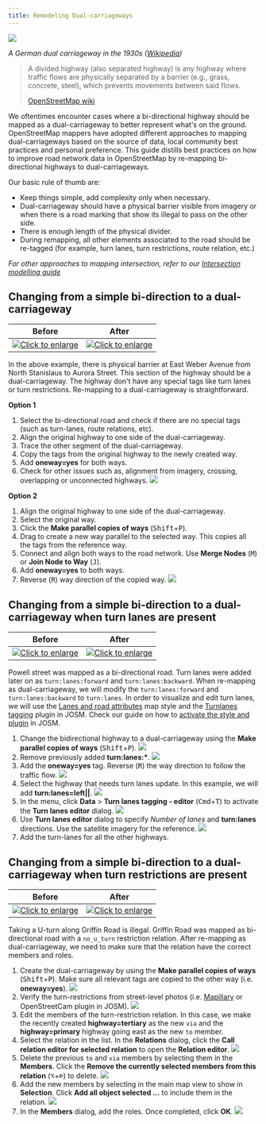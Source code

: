 ```yaml
---
title: Remodeling Dual-carriageways
---
```


![]({{site.baseurl}}/images/dual-carriageway/1200px-German_Autobahn_1936_1939.jpg)

*A German dual carriageway in the 1930s ([Wikipedia](https://upload.wikimedia.org/wikipedia/commons/thumb/b/bc/German_Autobahn_1936_1939.jpg/1200px-German_Autobahn_1936_1939.jpg))*

> A divided highway (also separated highway) is any highway where traffic flows are physically separated by a barrier (e.g., grass, concrete, steel), which prevents movements between said flows.
>
> [OpenStreetMap wiki]( https://wiki.openstreetmap.org/wiki/Editing_Standards_and_Conventions#Divided_highways)

We oftentimes encounter cases where a bi-directional highway should be mapped as a dual-carriageway to better
represent what's on the ground. OpenStreetMap mappers have adopted different approaches to mapping dual-carriageways
based on the source of data, local community best practices and personal preference. This guide distills best
practices on how to improve road network data in OpenStreetMap by re-mapping bi-directional highways to dual-carriageways.  

Our basic rule of thumb are:

*   Keep things simple, add complexity only when necessary.
*   Dual-carriageway should have a physical barrier visible from imagery or when there is a road marking that show its illegal to pass on the other side.
*   There is enough length of the physical divider.
*   During remapping, all other elements associated to the road should be re-tagged (for example, turn lanes, turn restrictions, route relation, etc.)

*For other approaches to mapping intersection, refer to our [Intersection modelling guide]({{site.baseurl}}/mapping-for-navigation/modeling-intersections-for-map-navigation/)*

## Changing from a simple bi-direction to a dual-carriageway

<!-- https://www.openstreetmap.org/#map=18/37.955426/-121.281075 -->

|Before|After|
|---|---|
|[![][4ae13b0b]][4ae13b0b]|[![][082fb704]][082fb704]|

  [4ae13b0b]: {{site.baseurl}}/images/dual-carriageway/add-a-way-before.png "Click to enlarge"
  [082fb704]: {{site.baseurl}}/images/dual-carriageway/add-a-way-after.png "Click to enlarge"

In the above example, there is physical barrier at East Weber Avenue from North Stanislaus to Aurora Street. This section of the highway should be a dual-carriageway.  The highway don't have any special tags like turn lanes or turn restrictions.  Re-mapping to a dual-carriageway is straightforward.

**Option 1**

1.  Select the bi-directional road and check if there are no special tags (such as turn-lanes, route relations, etc).
2.  Align the original highway to one side of the dual-carriageway.
3.  Trace the other segment of the dual-carriageway.
4.  Copy the tags from the original highway to the newly created way.
5.  Add **oneway=yes** for both ways.
6.  Check for other issues such as, alignment from imagery, crossing, overlapping or unconnected highways. ![]({{site.baseurl}}/images/dual-carriageway/simple-add-a-way.gif)

**Option 2**

1.  Align the original highway to one side of the dual-carriageway.
2.  Select the original way.
3.  Click the  **Make parallel copies of ways** (<kbd>Shift</kbd>+<kbd>P</kbd>).
4.  Drag to create a new way parallel to the selected way.  This copies all the tags from the reference way.
5.  Connect and align both ways to the road network. Use **Merge Nodes** (<kbd>M</kbd>) or **Join Node to Way** (<kbd>J</kbd>).
5.  Add **oneway=yes** to both ways.
6.  Reverse (<kbd>R</kbd>) way direction of the copied way. ![]({{site.baseurl}}/images/dual-carriageway/parallel-a-way.gif)

## Changing from a simple bi-direction to a dual-carriageway when turn lanes are present

<!-- https://www.openstreetmap.org/#map=20/37.83716908954435/-122.30457356404747 -->

|Before|After|
|---|---|
|[![][a907d766]][a907d766]|[![][55088a6b]][55088a6b]|

  [a907d766]: {{site.baseurl}}/images/dual-carriageway/turnlanes-before.png "Click to enlarge"
  [55088a6b]: {{site.baseurl}}/images/dual-carriageway/turnlanes-after.png "Click to enlarge"

Powell street was mapped as a bi-directional road.  Turn lanes were added later on as `turn:lanes:forward` and `turn:lanes:backward`. When re-mapping as dual-carriageway, we will modify the `turn:lanes:forward` and `turn:lanes:backward` to `turn:lanes`. In order to visualize and edit turn lanes, we will use the [Lanes and road attributes](https://josm.openstreetmap.de/wiki/Styles) map style and the [Turnlanes tagging](https://github.com/JOSM/turnlanes-tagging) plugin in JOSM. Check our  guide on how to [activate the style and plugin]({{site.baseurl}}/mapping-for-navigation/adding-turn-lanes/#pre-requirements-for-mapping-a-turn-lane-in-josm) in JOSM.

<!-- Should we add instructions for activating paint style and plugin? -->

1.  Change the bidirectional highway to a dual-carriageway using the **Make parallel copies of ways**
(<kbd>Shift</kbd>+<kbd>P</kbd>). ![]({{site.baseurl}}/images/dual-carriageway/turnlanes-make-dual.gif)
2.  Remove previously added **turn:lanes:\***. ![]({{site.baseurl}}/images/dual-carriageway/turnlanes-delete-tags.gif)
3.  Add the **oneway=yes** tag. Reverse (<kbd>R</kbd>) the way direction to follow the traffic flow.
![]({{site.baseurl}}/images/dual-carriageway/turnlanes-oneway.gif)
4.  Select the highway that needs turn lanes update.  In this example, we will add **turn:lanes=left||**.
![]({{site.baseurl}}/images/dual-carriageway/turnlanes-leftpipepipe.png)
5.  In the menu, click **Data** > **Turn lanes tagging - editor** (<kbd>Cmd</kbd>+<kbd>T</kbd>) to activate the
**Turn lanes editor** dialog. ![]({{site.baseurl}}/images/dual-carriageway/turnlanes-editor.gif)
6.  Use **Turn lanes editor** dialog to specify *Number of lanes* and **turn:lanes** directions. Use the satellite imagery
for the reference. ![]({{site.baseurl}}/images/dual-carriageway/turnlanes-addturnlanes.gif)
7.  Add the turn-lanes for all the other highways.

## Changing from a simple bi-direction to a dual-carriageway when turn restrictions are present
<!-- https://www.openstreetmap.org/edit?editor=remote#map=18/26.06462/-80.25637 -->

|Before|After|
|---|---|
|[![][f132e206]][f132e206]|[![][07d20292]][07d20292]|

  [f132e206]: {{site.baseurl}}/images/dual-carriageway/tr-before.png "Click to enlarge"
  [07d20292]: {{site.baseurl}}/images/dual-carriageway/tr-after.png "Click to enlarge"

Taking a U-turn along Griffin Road is illegal. Griffin Road was mapped as bi-directional road with a `no_u_turn` restriction relation.  After re-mapping as dual-carriageway, we need to make sure that the relation have the correct members and roles.

1.  Create the dual-carriageway by using the **Make parallel copies of ways** (<kbd>Shift</kbd>+<kbd>P</kbd>).
Make sure all relevant tags are copied to the other way (i.e. **oneway=yes**). ![]({{site.baseurl}}/images/dual-carriageway/tr-make-dual.gif)
2.  Verify the turn-restrictions from street-level photos (i.e. [Mapillary](https://blog.mapillary.com/update/2015/06/25/josm-mapillary.html)
or OpenStreetCam plugin in JOSM). ![]({{site.baseurl}}/images/dual-carriageway/tr-mapillary.gif)
3.  Edit the members of the turn-restriction relation.  In this case, we make the recently created
**highway=tertiary** as the new `via` and the **highway=primary** highway going east as the new `to` member.
4.  Select the relation in the list. In the **Relations** dialog, click the **Call relation editor for selected relation**
to open the **Relation editor**. ![]({{site.baseurl}}/images/dual-carriageway/tr-rel-editor.gif)
5.  Delete the previous `to` and `via` members by selecting them in the **Members**.  Click the
**Remove the currently selected members from this relation** (<kbd>⌥</kbd>+<kbd>⌦</kbd>) to delete. ![]({{site.baseurl}}/images/dual-carriageway/tr-rel-delete-members.gif)
6.  Add the new members by selecting in the main map view to show in **Selection**.
Click **Add all object selected ...** to include them in the relation. ![]({{site.baseurl}}/images/dual-carriageway/tr-rel-add-members.gif)
7.  In the **Members** dialog, add the roles.  Once completed, click **OK**. ![]({{site.baseurl}}/images/dual-carriageway/tr-rel-add-roles.gif)


<!-- WIP

## Fixing route relations

|Before|After|
|---|---|
|![]({{site.baseurl}}/images/dual-carriageway/-before.png)|![]({{site.baseurl}}/images/dual-carriageway/-after.png)|


## Etc
-->
